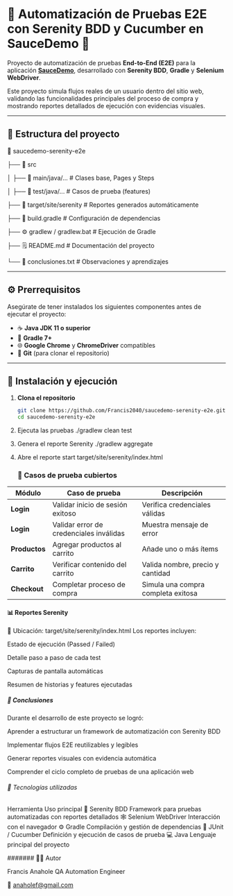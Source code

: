 # 🧪 Automatización de Pruebas E2E con Serenity BDD y Cucumber en SauceDemo 🚀

Proyecto de automatización de pruebas **End-to-End (E2E)** para la aplicación [**SauceDemo**](https://www.saucedemo.com/), desarrollado con **Serenity BDD**, **Gradle** y **Selenium WebDriver**.  

Este proyecto simula flujos reales de un usuario dentro del sitio web, validando las funcionalidades principales del proceso de compra y mostrando reportes detallados de ejecución con evidencias visuales.

---

## 🧩 Estructura del proyecto

📁 saucedemo-serenity-e2e

├── 📂 src

│ ├── 📂 main/java/... # Clases base, Pages y Steps

│ ├── 📂 test/java/... # Casos de prueba (features)

├── 📁 target/site/serenity # Reportes generados automáticamente

├── 🧾 build.gradle # Configuración de dependencias

├── ⚙️ gradlew / gradlew.bat # Ejecución de Gradle

├── 🗒️ README.md # Documentación del proyecto

└── 🧾 conclusiones.txt # Observaciones y aprendizajes

---

## ⚙️ Prerrequisitos

Asegúrate de tener instalados los siguientes componentes antes de ejecutar el proyecto:

- ☕ **Java JDK 11 o superior**
- 🧰 **Gradle 7+**
- 🌐 **Google Chrome** y **ChromeDriver** compatibles
- 🐙 **Git** (para clonar el repositorio)

---

## 🚀 Instalación y ejecución

1. **Clona el repositorio**
   ```bash
   git clone https://github.com/Francis2040/saucedemo-serenity-e2e.git
   cd saucedemo-serenity-e2e
2. Ejecuta las pruebas
  ./gradlew clean test
3.  Genera el reporte Serenity
   ./gradlew aggregate
4. Abre el reporte
   start target/site/serenity/index.html

   ### 🧪 Casos de prueba cubiertos
   
| Módulo        | Caso de prueba                          | Descripción                        |
| ------------- | --------------------------------------- | ---------------------------------- |
| **Login**     | Validar inicio de sesión exitoso        | Verifica credenciales válidas      |
| **Login**     | Validar error de credenciales inválidas | Muestra mensaje de error           |
| **Productos** | Agregar productos al carrito            | Añade uno o más ítems              |
| **Carrito**   | Verificar contenido del carrito         | Valida nombre, precio y cantidad   |
| **Checkout**  | Completar proceso de compra             | Simula una compra completa exitosa |

#### 📊 Reportes Serenity
📍 Ubicación:
target/site/serenity/index.html
Los reportes incluyen:

Estado de ejecución (Passed / Failed)

Detalle paso a paso de cada test

Capturas de pantalla automáticas

Resumen de historias y features ejecutadas

##### 🧠 Conclusiones

Durante el desarrollo de este proyecto se logró:

Aprender a estructurar un framework de automatización con Serenity BDD

Implementar flujos E2E reutilizables y legibles

Generar reportes visuales con evidencia automática

Comprender el ciclo completo de pruebas de una aplicación web

###### 🧰 Tecnologías utilizadas
Herramienta	Uso principal
🧱 Serenity BDD	Framework para pruebas automatizadas con reportes detallados
🕸️ Selenium WebDriver	Interacción con el navegador
⚙️ Gradle	Compilación y gestión de dependencias
🧪 JUnit / Cucumber	Definición y ejecución de casos de prueba
💻 Java	Lenguaje principal del proyecto

####### 👩‍💻 Autor

Francis Anahole
QA Automation Engineer

📧 anaholef@gmail.com
